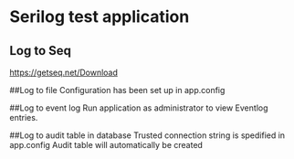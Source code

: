 # Serilog test application

## Log to Seq
https://getseq.net/Download

##Log to file
Configuration has been set up in app.config

##Log to event log
Run application as administrator to view Eventlog entries.

##Log to audit table in database
Trusted connection string is spedified in app.config
Audit table will automatically be created